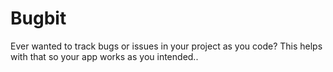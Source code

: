 # Bugbit
Ever wanted to track bugs or issues in your project as you code? This helps with that so your app works as you intended..
